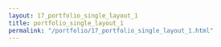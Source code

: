 ```yaml
---
layout: 17_portfolio_single_layout_1
title: portfolio_single_layout_1
permalink: "/portfolio/17_portfolio_single_layout_1.html"
---
```

